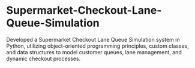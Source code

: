 # Supermarket-Checkout-Lane-Queue-Simulation
Developed a Supermarket Checkout Lane Queue Simulation system in Python, utilizing object-oriented programming principles, custom classes, and data structures to model customer queues, lane management, and dynamic checkout processes.
